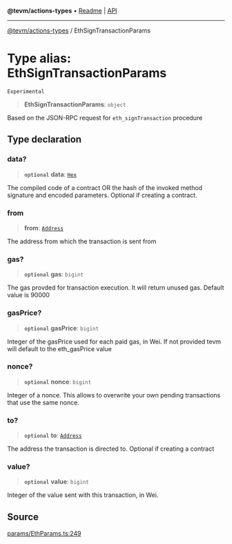 **@tevm/actions-types** • [Readme](../README.md) \| [API](../globals.md)

***

[@tevm/actions-types](../README.md) / EthSignTransactionParams

# Type alias: EthSignTransactionParams

`Experimental`

> **EthSignTransactionParams**: `object`

Based on the JSON-RPC request for `eth_signTransaction` procedure

## Type declaration

### data?

> **`optional`** **data**: [`Hex`](Hex.md)

The compiled code of a contract OR the hash of the invoked method signature and encoded parameters.
Optional if creating a contract.

### from

> **from**: [`Address`](Address.md)

The address from which the transaction is sent from

### gas?

> **`optional`** **gas**: `bigint`

The gas provded for transaction execution. It will return unused gas.
Default value is 90000

### gasPrice?

> **`optional`** **gasPrice**: `bigint`

Integer of the gasPrice used for each paid gas, in Wei.
If not provided tevm will default to the eth_gasPrice value

### nonce?

> **`optional`** **nonce**: `bigint`

Integer of a nonce. This allows to overwrite your own pending transactions that use the same nonce.

### to?

> **`optional`** **to**: [`Address`](Address.md)

The address the transaction is directed to. Optional if
creating a contract

### value?

> **`optional`** **value**: `bigint`

Integer of the value sent with this transaction, in Wei.

## Source

[params/EthParams.ts:249](https://github.com/evmts/tevm-monorepo/blob/main/packages/actions-types/src/params/EthParams.ts#L249)

